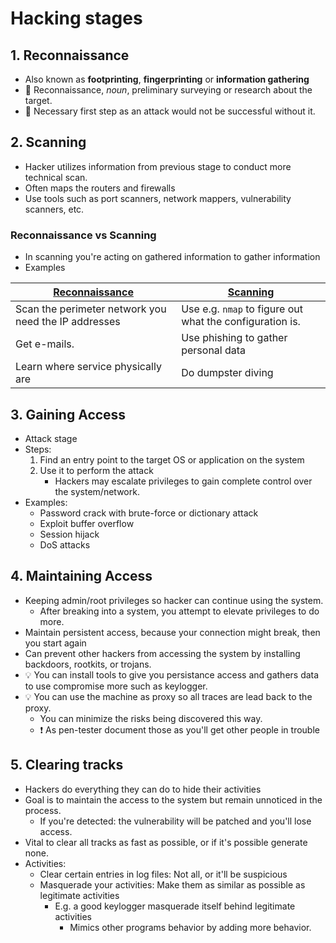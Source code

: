 # Hacking stages

## 1. Reconnaissance

- Also known as **footprinting**, **fingerprinting** or **information gathering**
- 📝 Reconnaissance, *noun*, preliminary surveying or research about the target.
- 📝 Necessary first step as an attack would not be successful without it.

## 2. Scanning

- Hacker utilizes information from previous stage to conduct more technical scan.
- Often maps the routers and firewalls
- Use tools such as port scanners, network mappers, vulnerability scanners, etc.

### Reconnaissance vs Scanning

- In scanning you're acting on gathered information to gather information
- Examples

| [Reconnaissance](#1-reconnaissance) | [Scanning](#2-scanning) |
| ------ | ----- |
| Scan the perimeter network you need the IP addresses | Use e.g. `nmap` to figure out what the configuration is. |
| Get e-mails. | Use phishing to gather personal data |
| Learn where service physically are | Do dumpster diving |

## 3. Gaining Access

- Attack stage
- Steps:
  1. Find an entry point to the target OS or application on the system
  2. Use it to perform the attack
     - Hackers may escalate privileges to gain complete control over the system/network.
- Examples:
  - Password crack with brute-force or dictionary attack
  - Exploit buffer overflow
  - Session hijack
  - DoS attacks

## 4. Maintaining Access

- Keeping admin/root privileges so hacker can continue using the system.
  - After breaking into a system, you attempt to elevate privileges to do more.
- Maintain persistent access, because your connection might break, then you start again
- Can prevent other hackers from accessing the system by installing backdoors, rootkits, or trojans.
- 💡 You can install tools to give you persistance access and gathers data to use compromise more such as keylogger.
- 💡 You can use the machine as proxy so all traces are lead back to the proxy.
  - You can minimize the risks being discovered this way.
  - ❗ As pen-tester document those as you'll get other people in trouble

## 5. Clearing tracks

- Hackers do everything they can do to hide their activities
- Goal is to maintain the access to the system but remain unnoticed in the process.
  - If you're detected: the vulnerability will be patched and you'll lose access.
- Vital to clear all tracks as fast as possible, or if it's possible generate none.
- Activities:
  - Clear certain entries in log files: Not all, or it'll be suspicious
  - Masquerade your activities: Make them as similar as possible as legitimate activities
    - E.g. a good keylogger masquerade itself behind legitimate activities
      - Mimics other programs behavior by adding more behavior.
